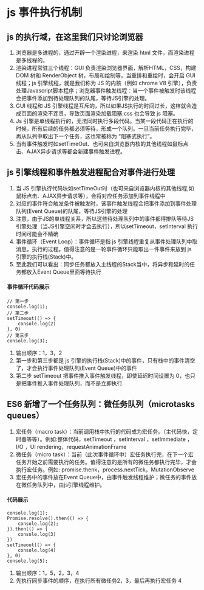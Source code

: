 # js 事件执行机制
## js 的执行域，在这里我们只讨论浏览器
1. 浏览器是多进程的，通过开辟一个渲染进程，来渲染 html 文件，而渲染进程是多线程的。
2. 渲染进程常驻三个线程：GUI 负责渲染浏览器界面，解析HTML，CSS，构建 DOM 树和 RenderObject 树，布局和绘制等，当重排和重绘时，会开启 GUI 线程；js 引擎线程，就是我们称为 JS 的内核（例如 chrome V8 引擎），负责处理Javascript脚本程序；浏览器事件触发线程：当一个事件被触发时该线程会把事件添加到待处理队列的队尾，等待JS引擎的处理。
3. GUI 线程和 JS 引擎线程是互斥的，所以如果JS执行的时间过长，这样就会造成页面的渲染不连贯，导致页面渲染加载阻塞;css 也会导致 js 阻塞。
4. Js 引擎是单线程执行的，无法同时执行多段代码。当某一段代码正在执行的时候，所有后续的任务都必须等待，形成一个队列。一旦当前任务执行完毕，再从队列中取出下一个任务，这也常被称为 “阻塞式执行”。
5. 当有事件触发时如setTimeOut、也可来自浏览器内核的其他线程如鼠标点击、AJAX异步请求等都会新建事件触发进程。

## js 引擎线程和事件触发进程配合对事件进行处理
1. 当 JS 引擎执行代码块如setTimeOut时（也可来自浏览器内核的其他线程,如鼠标点击、AJAX异步请求等），会将对应任务添加到事件线程中
2. 对应的事件符合触发条件被触发时，该事件触发线程会把事件添加到事件处理队列(Event Queue)的队尾，等待JS引擎的处理
3. 注意，由于JS的单线程关系，所以这些待处理队列中的事件都得排队等待JS引擎处理（当JS引擎空闲时才会去执行），所以setTimeout，setInterval 执行时间可能会不精确
4. 事件循环（Event Loop）：事件循环是指 js 引擎线程重复从事件处理队列中取消息，执行的过程。值得注意的是一轮事件循环只能取出一件事件来放到 js 引擎的执行栈(Stack)中。
5. 至此我们可以看出：同步任务都放入主线程的Stack当中，将异步和延时的任务都放入Event Queue里面等待执行

#### 事件循环代码展示

```
// 第一步
console.log(1);
// 第二步
setTimeout(() => {
    console.log(2)
}, 0)
// 第三步
console.log(3);
```

1. 输出顺序：1，3，2
2. 第一步和第三步都是 js 引擎的执行栈(Stack)中的事件，只有栈中的事件清空了，才会执行事件处理队列(Event Queue)中的事件
3. 第二步 setTimeout 把事件推入事件触发线程，即使延迟时间设置为 0，也只是把事件推入事件处理队列，而不是立即执行 

## ES6 新增了一个任务队列：微任务队列（microtasks queues）
1. 宏任务（macro task）：当前调用栈中执行的代码成为宏任务。（主代码快，定时器等等）。例如:整体代码，setTimeout ，setInterval ，setImmediate ，I/O ，UI rendering，requestAnimationFrame
2. 微任务（micro task）：当前（此次事件循环中）宏任务执行完，在下一个宏任务开始之前需要执行的任务。值得注意的是所有的微任务都执行完毕，才会执行宏任务。例如: promise.thenk，process.nextTick，MutationObserve
3. 宏任务中的事件放在Event Queue中，由事件触发线程维护；微任务的事件放在微任务队列中，由js引擎线程维护。

#### 代码展示

```
console.log(1);
Promise.resolve().then(() => {
    console.log(2);
}).then(() => {
    console.log(3)
})
setTimeout(() => {
    console.log(4)
}, 0)
console.log(5);
```

1. 输出顺序：1，5，2，3，4
2. 先执行同步事件的顺序，在执行所有微任务2，3，最后再执行宏任务 4